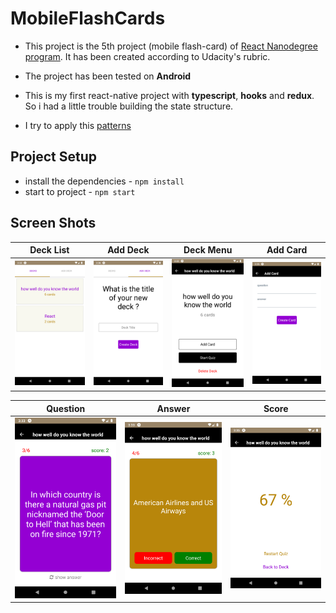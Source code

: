 # MobileFlashCards

- This project is the 5th project (mobile flash-card) of [React Nanodegree program](https://www.udacity.com/course/react-nanodegree--nd019). It has been created according to Udacity's rubric.

- The project has been tested on **Android**

- This is my first react-native project with **typescript**, **hooks** and **redux**. So i had a little trouble building the state structure.

- I try to apply this [patterns](https://medium.com/@martin_hotell/10-typescript-pro-tips-patterns-with-or-without-react-5799488d6680)

## Project Setup

- install the dependencies - `npm install`
- start to project - `npm start`

## Screen Shots

| Deck List                                                                                                                | Add Deck                                                                                                               | Deck Menu                                                                                                                | Add Card                                                                                                               |
| ------------------------------------------------------------------------------------------------------------------------ | ---------------------------------------------------------------------------------------------------------------------- | ------------------------------------------------------------------------------------------------------------------------ | ---------------------------------------------------------------------------------------------------------------------- |
| ![deck list](https://github.com/ahmetsametoglu/mobile-flashcard-udacity-project-5/blob/master/doc-image/1-deck-list.png) | ![add deck](https://github.com/ahmetsametoglu/mobile-flashcard-udacity-project-5/blob/master/doc-image/2-add-deck.png) | ![deck menu](https://github.com/ahmetsametoglu/mobile-flashcard-udacity-project-5/blob/master/doc-image/3-deck-menu.png) | ![add card](https://github.com/ahmetsametoglu/mobile-flashcard-udacity-project-5/blob/master/doc-image/4-add-card.png) |

| Question                                                                                                               | Answer                                                                                                             | Score                                                                                                            |
| ---------------------------------------------------------------------------------------------------------------------- | ------------------------------------------------------------------------------------------------------------------ | ---------------------------------------------------------------------------------------------------------------- |
| ![question](https://github.com/ahmetsametoglu/mobile-flashcard-udacity-project-5/blob/master/doc-image/5-question.png) | ![answer](https://github.com/ahmetsametoglu/mobile-flashcard-udacity-project-5/blob/master/doc-image/6-answer.png) | ![score](https://github.com/ahmetsametoglu/mobile-flashcard-udacity-project-5/blob/master/doc-image/7-score.png) |
